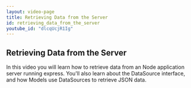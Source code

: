 ```yaml
---
layout: video-page
title: Retrieving Data from the Server
id: retrieving_data_from_the_server
youtube_id: "dlcqUcjR1Ig"
---
```


## Retrieving Data from the Server

In this video you will learn how to retrieve data from an Node application server running express. You'll also learn about the DataSource interface, and how Models use DataSources to retrieve JSON data.